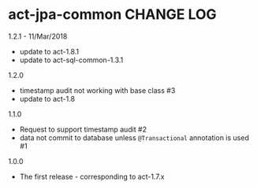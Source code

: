 # act-jpa-common CHANGE LOG

1.2.1 - 11/Mar/2018
* update to act-1.8.1
* update to act-sql-common-1.3.1

1.2.0
* timestamp audit not working with base class #3
* update to act-1.8

1.1.0
* Request to support timestamp audit #2
* data not commit to database unless `@Transactional` annotation is used #1

1.0.0
* The first release - corresponding to act-1.7.x

